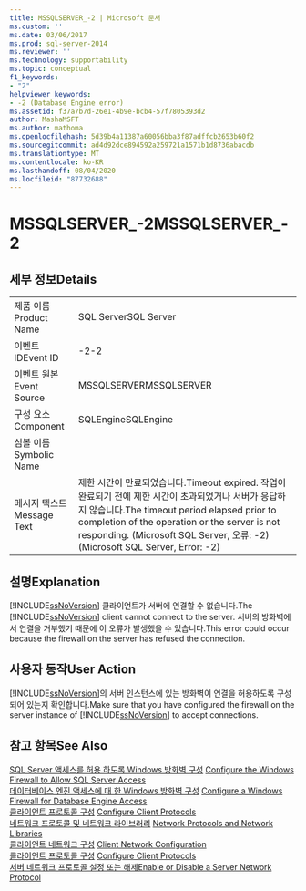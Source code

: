 ```yaml
---
title: MSSQLSERVER_-2 | Microsoft 문서
ms.custom: ''
ms.date: 03/06/2017
ms.prod: sql-server-2014
ms.reviewer: ''
ms.technology: supportability
ms.topic: conceptual
f1_keywords:
- "2"
helpviewer_keywords:
- -2 (Database Engine error)
ms.assetid: f37a7b7d-26e1-4b9e-bcb4-57f7805393d2
author: MashaMSFT
ms.author: mathoma
ms.openlocfilehash: 5d39b4a11387a60056bba3f87adffcb2653b60f2
ms.sourcegitcommit: ad4d92dce894592a259721a1571b1d8736abacdb
ms.translationtype: MT
ms.contentlocale: ko-KR
ms.lasthandoff: 08/04/2020
ms.locfileid: "87732688"
---
```

# <a name="mssqlserver_-2"></a><span data-ttu-id="53f39-102">MSSQLSERVER_-2</span><span class="sxs-lookup"><span data-stu-id="53f39-102">MSSQLSERVER_-2</span></span>
    
## <a name="details"></a><span data-ttu-id="53f39-103">세부 정보</span><span class="sxs-lookup"><span data-stu-id="53f39-103">Details</span></span>  
  
|||  
|-|-|  
|<span data-ttu-id="53f39-104">제품 이름</span><span class="sxs-lookup"><span data-stu-id="53f39-104">Product Name</span></span>|<span data-ttu-id="53f39-105">SQL Server</span><span class="sxs-lookup"><span data-stu-id="53f39-105">SQL Server</span></span>|  
|<span data-ttu-id="53f39-106">이벤트 ID</span><span class="sxs-lookup"><span data-stu-id="53f39-106">Event ID</span></span>|<span data-ttu-id="53f39-107">-2</span><span class="sxs-lookup"><span data-stu-id="53f39-107">-2</span></span>|  
|<span data-ttu-id="53f39-108">이벤트 원본</span><span class="sxs-lookup"><span data-stu-id="53f39-108">Event Source</span></span>|<span data-ttu-id="53f39-109">MSSQLSERVER</span><span class="sxs-lookup"><span data-stu-id="53f39-109">MSSQLSERVER</span></span>|  
|<span data-ttu-id="53f39-110">구성 요소</span><span class="sxs-lookup"><span data-stu-id="53f39-110">Component</span></span>|<span data-ttu-id="53f39-111">SQLEngine</span><span class="sxs-lookup"><span data-stu-id="53f39-111">SQLEngine</span></span>|  
|<span data-ttu-id="53f39-112">심볼 이름</span><span class="sxs-lookup"><span data-stu-id="53f39-112">Symbolic Name</span></span>||  
|<span data-ttu-id="53f39-113">메시지 텍스트</span><span class="sxs-lookup"><span data-stu-id="53f39-113">Message Text</span></span>|<span data-ttu-id="53f39-114">제한 시간이 만료되었습니다.</span><span class="sxs-lookup"><span data-stu-id="53f39-114">Timeout expired.</span></span>  <span data-ttu-id="53f39-115">작업이 완료되기 전에 제한 시간이 초과되었거나 서버가 응답하지 않습니다.</span><span class="sxs-lookup"><span data-stu-id="53f39-115">The timeout period elapsed prior to completion of the operation or the server is not responding.</span></span> <span data-ttu-id="53f39-116">(Microsoft SQL Server, 오류: -2)</span><span class="sxs-lookup"><span data-stu-id="53f39-116">(Microsoft SQL Server, Error: -2)</span></span>|   
  
## <a name="explanation"></a><span data-ttu-id="53f39-117">설명</span><span class="sxs-lookup"><span data-stu-id="53f39-117">Explanation</span></span>  
 <span data-ttu-id="53f39-118">[!INCLUDE[ssNoVersion](../../includes/ssnoversion-md.md)] 클라이언트가 서버에 연결할 수 없습니다.</span><span class="sxs-lookup"><span data-stu-id="53f39-118">The [!INCLUDE[ssNoVersion](../../includes/ssnoversion-md.md)] client cannot connect to the server.</span></span> <span data-ttu-id="53f39-119">서버의 방화벽에서 연결을 거부했기 때문에 이 오류가 발생했을 수 있습니다.</span><span class="sxs-lookup"><span data-stu-id="53f39-119">This error could occur because the firewall on the server has refused the connection.</span></span> 
  
## <a name="user-action"></a><span data-ttu-id="53f39-120">사용자 동작</span><span class="sxs-lookup"><span data-stu-id="53f39-120">User Action</span></span>  
 <span data-ttu-id="53f39-121">[!INCLUDE[ssNoVersion](../../includes/ssnoversion-md.md)]의 서버 인스턴스에 있는 방화벽이 연결을 허용하도록 구성되어 있는지 확인합니다.</span><span class="sxs-lookup"><span data-stu-id="53f39-121">Make sure that you have configured the firewall on the server instance of [!INCLUDE[ssNoVersion](../../includes/ssnoversion-md.md)] to accept connections.</span></span>  
  
## <a name="see-also"></a><span data-ttu-id="53f39-122">참고 항목</span><span class="sxs-lookup"><span data-stu-id="53f39-122">See Also</span></span>  
 <span data-ttu-id="53f39-123">[SQL Server 액세스를 허용 하도록 Windows 방화벽 구성](../../sql-server/install/configure-the-windows-firewall-to-allow-sql-server-access.md) </span><span class="sxs-lookup"><span data-stu-id="53f39-123">[Configure the Windows Firewall to Allow SQL Server Access](../../sql-server/install/configure-the-windows-firewall-to-allow-sql-server-access.md) </span></span>  
 <span data-ttu-id="53f39-124">[데이터베이스 엔진 액세스에 대 한 Windows 방화벽 구성](../../database-engine/configure-windows/configure-a-windows-firewall-for-database-engine-access.md) </span><span class="sxs-lookup"><span data-stu-id="53f39-124">[Configure a Windows Firewall for Database Engine Access](../../database-engine/configure-windows/configure-a-windows-firewall-for-database-engine-access.md) </span></span>  
 <span data-ttu-id="53f39-125">[클라이언트 프로토콜 구성](../../database-engine/configure-windows/configure-client-protocols.md) </span><span class="sxs-lookup"><span data-stu-id="53f39-125">[Configure Client Protocols](../../database-engine/configure-windows/configure-client-protocols.md) </span></span>  
 <span data-ttu-id="53f39-126">[네트워크 프로토콜 및 네트워크 라이브러리](../../sql-server/install/network-protocols-and-network-libraries.md) </span><span class="sxs-lookup"><span data-stu-id="53f39-126">[Network Protocols and Network Libraries](../../sql-server/install/network-protocols-and-network-libraries.md) </span></span>  
 <span data-ttu-id="53f39-127">[클라이언트 네트워크 구성](../../database-engine/configure-windows/client-network-configuration.md) </span><span class="sxs-lookup"><span data-stu-id="53f39-127">[Client Network Configuration](../../database-engine/configure-windows/client-network-configuration.md) </span></span>  
 <span data-ttu-id="53f39-128">[클라이언트 프로토콜 구성](../../database-engine/configure-windows/configure-client-protocols.md) </span><span class="sxs-lookup"><span data-stu-id="53f39-128">[Configure Client Protocols](../../database-engine/configure-windows/configure-client-protocols.md) </span></span>  
 [<span data-ttu-id="53f39-129">서버 네트워크 프로토콜 설정 또는 해제</span><span class="sxs-lookup"><span data-stu-id="53f39-129">Enable or Disable a Server Network Protocol</span></span>](../../database-engine/configure-windows/enable-or-disable-a-server-network-protocol.md)  
  
